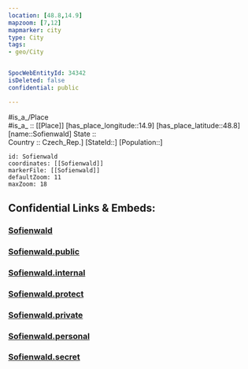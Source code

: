 ```yaml
---
location: [48.8,14.9] 
mapzoom: [7,12] 
mapmarker: city 
type: City
tags:
- geo/City


SpocWebEntityId: 34342
isDeleted: false
confidential: public

---
```

#is_a_/Place  
#is_a_ :: [[Place]] 
[has_place_longitude::14.9] 
[has_place_latitude::48.8] 
[name::Sofienwald] 
State ::  
Country :: Czech_Rep.] 
[StateId::] 
[Population::] 



```leaflet
id: Sofienwald
coordinates: [[Sofienwald]] 
markerFile: [[Sofienwald]] 
defaultZoom: 11 
maxZoom: 18
```


## Confidential Links & Embeds: 

### [Sofienwald](/_Standards/Earth/Continent/Europe/Europe~Central/Czech_Republic/regions~Czech_Republic/Jihočeský/City/Sofienwald.md) 

### [Sofienwald.public](/_public/Earth/Continent/Europe/Europe~Central/Czech_Republic/regions~Czech_Republic/Jihočeský/City/Sofienwald.public.md) 

### [Sofienwald.internal](/_internal/Earth/Continent/Europe/Europe~Central/Czech_Republic/regions~Czech_Republic/Jihočeský/City/Sofienwald.internal.md) 

### [Sofienwald.protect](/_protect/Earth/Continent/Europe/Europe~Central/Czech_Republic/regions~Czech_Republic/Jihočeský/City/Sofienwald.protect.md) 

### [Sofienwald.private](/_private/Earth/Continent/Europe/Europe~Central/Czech_Republic/regions~Czech_Republic/Jihočeský/City/Sofienwald.private.md) 

### [Sofienwald.personal](/_personal/Earth/Continent/Europe/Europe~Central/Czech_Republic/regions~Czech_Republic/Jihočeský/City/Sofienwald.personal.md) 

### [Sofienwald.secret](/_secret/Earth/Continent/Europe/Europe~Central/Czech_Republic/regions~Czech_Republic/Jihočeský/City/Sofienwald.secret.md)

